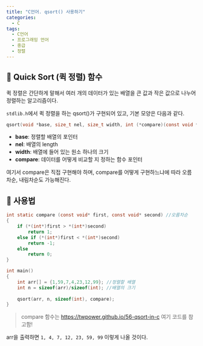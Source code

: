 ```yaml
---
title: "C언어. qsort() 사용하기"
categories:
  - C
tags:
  - C언어
  - 프로그래밍 언어
  - 중급
  - 정렬
---
```


## 🌟 Quick Sort (퀵 정렬) 함수

퀵 정렬은 간단하게 말해서 여러 개의 데이터가 있는 배열을 큰 값과 작은 값으로 나누어 정렬하는 알고리즘이다.



`stdlib.h`에서 퀵 정렬을 하는 qsort()가 구현되어 있고, 기본 모양은 다음과 같다.



```c
qsort(void *base, size_t nel, size_t width, int (*compare)(const void *, const void *);
```

- **base**: 정렬할 배열의 포인터
- **nel**: 배열의 length
- **width**: 배열에 들어 있는 원소 하나의 크기
- **compare**: 데이터를 어떻게 비교할 지 정하는 함수 포인터



여기서 compare은 직접 구현해야 하며, compare를 어떻게 구현하느냐에 따라 오름차순, 내림차순도 가능해진다.

## 🌟 사용법

```c
int static compare (const void* first, const void* second) //오름차순
{
    if (*(int*)first > *(int*)second)
        return 1;
    else if (*(int*)first < *(int*)second)
        return -1;
    else
        return 0;
}

int main()
{
    int arr[] = {1,59,7,4,23,12,99}; //정렬할 배열
    int n = sizeof(arr)/sizeof(int); //배열의 크기
    
    qsort(arr, n, sizeof(int), compare);
}
```

> compare 함수는 https://twpower.github.io/56-qsort-in-c 여기 코드를 참고함!

arr을 출력하면 `1, 4, 7, 12, 23, 59, 99` 이렇게 나올 것이다.

